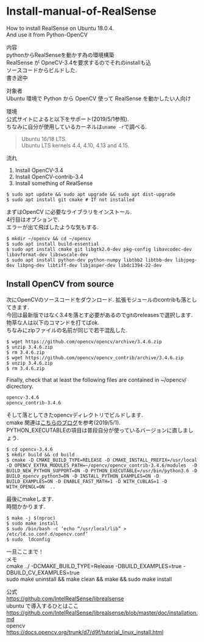 # Install-manual-of-RealSense
How to install RealSense on Ubuntu 18.0.4.  
And use it from Python-OpenCV

内容  
pythonからRealSenseを動かす為の環境構築  
RealSense が OpneCV-3.4を要求するのでそれのinstallも込  
ソースコードからビルドした.  
書き途中

対象者  
Ubuntu 環境で Python から OpenCV 使って RealSense を動かしたい人向け  

環境  
公式サイトによると以下をサポート(2019/5/1参照).  
ちなみに自分が使用しているカーネルは`uname -r`で調べる.  
> Ubuntu 16/18 LTS.  
> Ubuntu LTS kernels 4.4, 4.10, 4.13 and 4.15.  

流れ  
1. Install OpenCV-3.4
2. Install OpenCV-contrib-3.4
3. Install something of RealSense


```
$ sudo apt update && sudo apt upgrade && sudo apt dist-upgrade
$ sudo apt install git cmake # If not installed
```

まずはOpenCV に必要なライブラリをインストール.  
4行目はオプションで.  
エラーが出て飛ばしたような気もする.  
```
$ mkdir ~/opencv && cd ~/opencv
$ sudo apt install build-essential
$ sudo apt install cmake git libgtk2.0-dev pkg-config libavcodec-dev libavformat-dev libswscale-dev
$ sudo apt install python-dev python-numpy libtbb2 libtbb-dev libjpeg-dev libpng-dev libtiff-dev libjasper-dev libdc1394-22-dev
```
## Install OpenCV from source  
次にOpenCVのソースコードをダウンロード. 
拡張モジュールのcontribも落としてきます.  
今回は最新版ではなく3.4を落とす必要があるのでgitのreleasesで選択します.  
物草な人は以下のコマンドを打てばok.  
ちなみにzipファイルの名前が同じで若干混乱した.
```
$ wget https://github.com/opencv/opencv/archive/3.4.6.zip
$ unzip 3.4.6.zip
$ rm 3.4.6.zip
$ wget https://github.com/opencv/opencv_contrib/archive/3.4.6.zip
$ unzip 3.4.6.zip
$ rm 3.4.6.zip
```
Finally, check that at least the following files are contained in ~/opencv/ dicrectory.
```
opencv-3.4.6
opencv_contrib-3.4.6
```

そして落としてきたopencvディレクトリでビルドします.  
cmake 関連は[こちらのブログ](http://weekendproject9.hatenablog.com/entry/2018/08/02/185136)を参考(2019/5/1).  
PYTHON_EXECUTABLEの項目は普段自分が使っているバージョンに直しましょう.  
```
$ cd opencv-3.4.6
$ mkdir build && cd build
$ cmake -D CMAKE_BUILD_TYPE=RELEASE -D CMAKE_INSTALL_PREFIX=/usr/local -D OPENCV_EXTRA_MODULES_PATH=~/opencv/opencv_contrib-3.4.6/modules  -D BUILD_NEW_PYTHON_SUPPORT=ON -D PYTHON_EXECUTABLE=/usr/bin/python3.6 -D BUILD_opencv_python3=ON -D INSTALL_PYTHON_EXAMPLES=ON -D BUILD_EXAMPLES=ON -D ENABLE_FAST_MATH=1 -D WITH_CUBLAS=1 -D WITH_OPENGL=ON  ..
```
最後にmakeします.  
時間かかります.  
```
$ make -j $(nproc)
$ sudo make install
$ sudo /bin/bash -c ‘echo “/usr/local/lib” > /etc/ld.so.conf.d/opencv.conf’
$ sudo  ldconfig
```

一旦ここまで！  
メモ  
cmake ../ -DCMAKE_BUILD_TYPE=Release -DBUILD_EXAMPLES=true -DBUILD_CV_EXAMPLES=true  
sudo make uninstall && make clean && make && sudo make install


公式  
https://github.com/IntelRealSense/librealsense  
ubuntu で導入するひとはここ  
https://github.com/IntelRealSense/librealsense/blob/master/doc/installation.md  
opencv  
https://docs.opencv.org/trunk/d7/d9f/tutorial_linux_install.html

